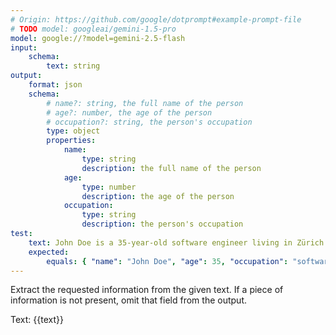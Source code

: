 ```yaml
---
# Origin: https://github.com/google/dotprompt#example-prompt-file
# TODO model: googleai/gemini-1.5-pro
model: google://?model=gemini-2.5-flash
input:
    schema:
        text: string
output:
    format: json
    schema:
        # name?: string, the full name of the person
        # age?: number, the age of the person
        # occupation?: string, the person's occupation
        type: object
        properties:
            name:
                type: string
                description: the full name of the person
            age:
                type: number
                description: the age of the person
            occupation:
                type: string
                description: the person's occupation
test:
    text: John Doe is a 35-year-old software engineer living in Zürich.
    expected:
        equals: { "name": "John Doe", "age": 35, "occupation": "software engineer" }
---
```


Extract the requested information from the given text.
If a piece of information is not present, omit that field from the output.

Text: {{text}}
